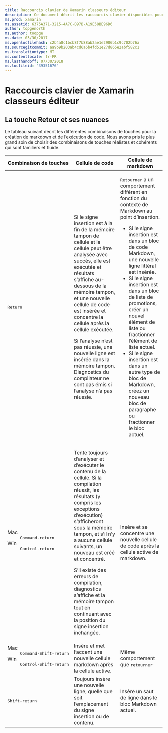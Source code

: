 ```yaml
---
title: Raccourcis clavier de Xamarin classeurs éditeur
description: Ce document décrit les raccourcis clavier disponibles pour une utilisation dans l’éditeur de Xamarin Workbooks. En particulier, il examine les différentes façons de qu'utiliser de la touche Retour.
ms.prod: xamarin
ms.assetid: 6375A371-3215-4A7C-B97B-A19E58BE96D6
author: topgenorth
ms.author: toopge
ms.date: 03/30/2017
ms.openlocfilehash: c2b4a8c1bcb8f7b88ab2ae1e2906b1c9c702b76a
ms.sourcegitcommit: aa9b9b203ab4cd6a6b4fd51e27d865e2abf582c1
ms.translationtype: MT
ms.contentlocale: fr-FR
ms.lasthandoff: 07/30/2018
ms.locfileid: "39351676"
---
```

# <a name="xamarin-workbooks-editor-keyboard-shortcuts"></a>Raccourcis clavier de Xamarin classeurs éditeur

## <a name="the-return-key-and-its-nuances"></a>La touche Retour et ses nuances

Le tableau suivant décrit les différentes combinaisons de touches pour la création de markdown et de l’exécution de code. Nous avons pris le plus grand soin de choisir des combinaisons de touches réalistes et cohérents qui sont familiers et fluide.

|Combinaison de touches|Cellule de code|Cellule de markdown|
|--- |--- |--- |
|<kbd>Return</kbd>|<p>Si le signe insertion est à la fin de la mémoire tampon de cellule et la cellule peut être analysée avec succès, elle est exécutée et résultats s’affiche au-dessous de la mémoire tampon, et une nouvelle cellule de code est insérée et concentre la cellule après la cellule exécutée.</p><p>Si l’analyse n’est pas réussie, une nouvelle ligne est insérée dans la mémoire tampon. Diagnostics du compilateur ne sont pas émis si l’analyse n’a pas réussie.</p>|<p><kbd>Retourner</kbd> a un comportement différent en fonction du contexte de Markdown au point d’insertion.</p><ul><li>Si le signe insertion est dans un bloc de code Markdown, une nouvelle ligne littéral est insérée.</li><li>Si le signe insertion est dans un bloc de liste de promotions, créer un nouvel élément de liste ou fractionner l’élément de liste actuel.</li><li>Si le signe insertion est dans un autre type de bloc de Markdown, créez un nouveau bloc de paragraphe ou fractionner le bloc actuel.</li></ul>|
|<dl><dt>Mac</dt><dd><kbd>Command‑return</kbd></dd><dt>Win</dt><dd><kbd>Control‑return</kbd></dd></dl>|<p>Tente toujours d’analyser et d’exécuter le contenu de la cellule. Si la compilation réussit, les résultats (y compris les exceptions d’exécution) s’afficheront sous la mémoire tampon, et s’il n’y a aucune cellule suivants, un nouveau est créé et concentré.</p><p>S’il existe des erreurs de compilation, diagnostics s’affiche et la mémoire tampon tout en continuant avec la position du signe insertion inchangée.</p>|Insère et se concentre une nouvelle cellule de code après la cellule active de markdown.|
|<dl><dt>Mac</dt><dd><kbd>Command‑Shift‑return</kbd><dd><dt>Win</dt><dd><kbd>Control‑Shift‑return</kbd></dd></dl>|Insère et met l’accent une nouvelle cellule markdown après la cellule active.|Même comportement que <kbd>retourner</kbd>|
|<kbd>Shift‑return</kbd>|Toujours insère une nouvelle ligne, quelle que soit l’emplacement du signe insertion ou de contenu.|Insère un saut de ligne dans le bloc Markdown actuel.|
